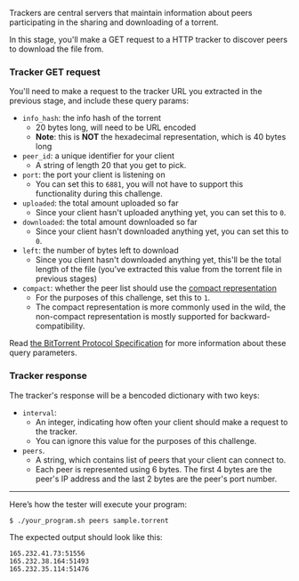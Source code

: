Trackers are central servers that maintain information about peers participating in the sharing and downloading of a torrent.

In this stage, you'll make a GET request to a HTTP tracker to discover peers to download the file from.

### Tracker GET request

You'll need to make a request to the tracker URL you extracted in the previous stage, and include these query params:

- `info_hash`: the info hash of the torrent
    - 20 bytes long, will need to be URL encoded
    - **Note**: this is **NOT** the hexadecimal representation, which is 40 bytes long
- `peer_id`: a unique identifier for your client
    - A string of length 20 that you get to pick.
- `port`: the port your client is listening on
    - You can set this to `6881`, you will not have to support this functionality during this challenge.
- `uploaded`: the total amount uploaded so far
    - Since your client hasn't uploaded anything yet, you can set this to `0`.
- `downloaded`: the total amount downloaded so far
    - Since your client hasn't downloaded anything yet, you can set this to `0`.
- `left`: the number of bytes left to download
    - Since you client hasn't downloaded anything yet, this'll be the total length of the file (you've extracted this value from the torrent file in previous stages)
- `compact`: whether the peer list should use the [compact representation](https://www.bittorrent.org/beps/bep_0023.html)
    - For the purposes of this challenge, set this to `1`.
    - The compact representation is more commonly used in the wild, the non-compact representation is mostly supported for backward-compatibility.

Read [the BitTorrent Protocol Specification](https://www.bittorrent.org/beps/bep_0003.html#trackers) for more information about these query parameters.

### Tracker response

The tracker's response will be a bencoded dictionary with two keys:

- `interval`:
    - An integer, indicating how often your client should make a request to the tracker.
    - You can ignore this value for the purposes of this challenge.
- `peers`.
    - A string, which contains list of peers that your client can connect to.
    - Each peer is represented using 6 bytes. The first 4 bytes are the peer's IP address and the last 2 bytes are the peer's port number.

---

Here’s how the tester will execute your program:
```
$ ./your_program.sh peers sample.torrent
```
The expected output should look like this:
```
165.232.41.73:51556
165.232.38.164:51493
165.232.35.114:51476
```